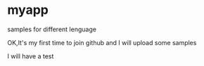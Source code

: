 # myapp
samples for different lenguage

OK,It's my first time to join github and I will upload some samples

I will have a test 
